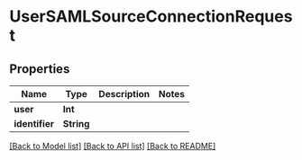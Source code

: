 # UserSAMLSourceConnectionRequest

## Properties
Name | Type | Description | Notes
------------ | ------------- | ------------- | -------------
**user** | **Int** |  | 
**identifier** | **String** |  | 

[[Back to Model list]](../README.md#documentation-for-models) [[Back to API list]](../README.md#documentation-for-api-endpoints) [[Back to README]](../README.md)


